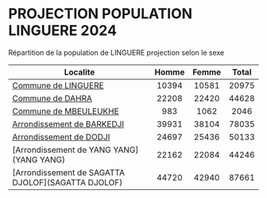 # PROJECTION POPULATION LINGUERE 2024
	
Répartition de la population de LINGUERE projection selon le sexe
	
| Localite  | Homme | Femme | Total |
| --------- |:-----:|:-----:|:-----:|
| [Commune de LINGUERE](LINGUERE) | 10394 | 10581 | 20975 |
| [Commune de DAHRA](DAHRA) | 22208 | 22420 | 44628 |
| [Commune de MBEULEUKHE](MBEULEUKHE) | 983 | 1062 | 2046 |
| [Arrondissement de BARKEDJI](BARKEDJI) | 39931 | 38104 | 78035 |
| [Arrondissement de DODJI](DODJI) | 24697 | 25436 | 50133 |
| [Arrondissement de YANG YANG](YANG YANG) | 22162 | 22084 | 44246 |
| [Arrondissement de SAGATTA DJOLOF](SAGATTA DJOLOF) | 44720 | 42940 | 87661 |
